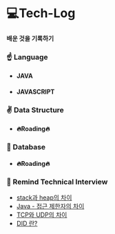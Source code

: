 # 💻Tech-Log
#### 배운 것을 기록하기 

### ☝ Language

- #### JAVA
- #### JAVASCRIPT

### ✌ Data Structure

- #### 🔥Roading🔥

### 🤟 Database

- #### 🔥Roading🔥


### 🌵 Remind Technical Interview

* [stack과 heap의 차이](./docs/interview/DiffToStackAndHeap.md)
* [Java - 접근 제한자의 차이](./docs/interview/AccessModifier.md)
* [TCP와 UDP의 차이](./docs/interview/DiffToTcpAndUdp.md)
* [DID 란?](./docs/interview/Did.md)
